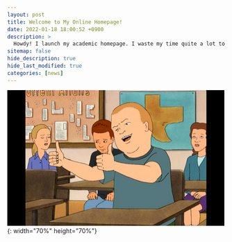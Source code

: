 ```yaml
---
layout: post
title: Welcome to My Online Homepage!
date: 2022-01-18 18:00:52 +0900
description: >
  Howdy! I launch my academic homepage. I waste my time quite a lot to learn how Jekyll+HTML is working...
sitemap: false
hide_description: true
hide_last_modified: true
categories: [news]
---
```


![good2](/assets/img/good2.png){: width="70%" height="70%"}
